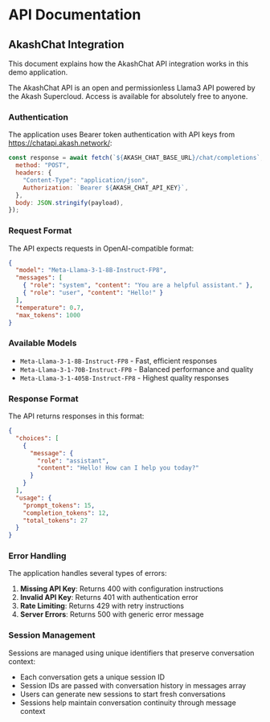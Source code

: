 # API Documentation

## AkashChat Integration

This document explains how the AkashChat API integration works in this demo application.

The AkashChat API is an open and permissionless Llama3 API powered by the Akash Supercloud. Access is available for absolutely free to anyone.

### Authentication

The application uses Bearer token authentication with API keys from https://chatapi.akash.network/:

```javascript
const response = await fetch(`${AKASH_CHAT_BASE_URL}/chat/completions`, {
  method: "POST",
  headers: {
    "Content-Type": "application/json",
    Authorization: `Bearer ${AKASH_CHAT_API_KEY}`,
  },
  body: JSON.stringify(payload),
});
```

### Request Format

The API expects requests in OpenAI-compatible format:

```json
{
  "model": "Meta-Llama-3-1-8B-Instruct-FP8",
  "messages": [
    { "role": "system", "content": "You are a helpful assistant." },
    { "role": "user", "content": "Hello!" }
  ],
  "temperature": 0.7,
  "max_tokens": 1000
}
```

### Available Models

- `Meta-Llama-3-1-8B-Instruct-FP8` - Fast, efficient responses
- `Meta-Llama-3-1-70B-Instruct-FP8` - Balanced performance and quality
- `Meta-Llama-3-1-405B-Instruct-FP8` - Highest quality responses

### Response Format

The API returns responses in this format:

```json
{
  "choices": [
    {
      "message": {
        "role": "assistant",
        "content": "Hello! How can I help you today?"
      }
    }
  ],
  "usage": {
    "prompt_tokens": 15,
    "completion_tokens": 12,
    "total_tokens": 27
  }
}
```

### Error Handling

The application handles several types of errors:

1. **Missing API Key**: Returns 400 with configuration instructions
2. **Invalid API Key**: Returns 401 with authentication error
3. **Rate Limiting**: Returns 429 with retry instructions
4. **Server Errors**: Returns 500 with generic error message

### Session Management

Sessions are managed using unique identifiers that preserve conversation context:

- Each conversation gets a unique session ID
- Session IDs are passed with conversation history in messages array
- Users can generate new sessions to start fresh conversations
- Sessions help maintain conversation continuity through message context
